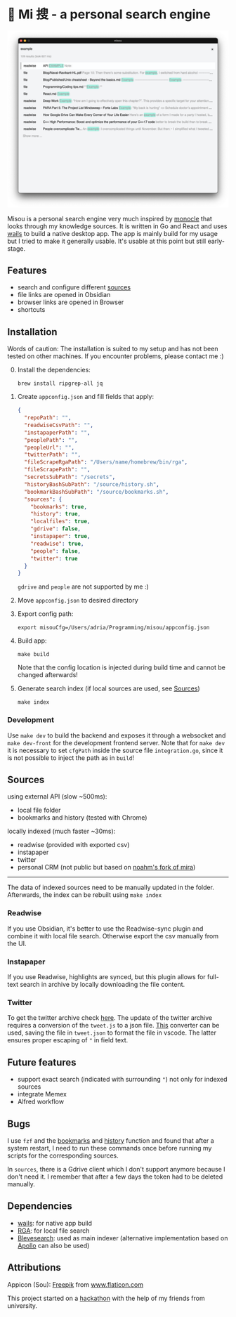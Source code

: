 # 🔎 Mi 搜 - a personal search engine

![overview](sneek.png)

Misou is a personal search engine very much inspired by [monocle](https://github.com/thesephist/monocle) that looks through my knowledge sources. It is written in Go and React and uses [wails](https://wails.app/) to build a native desktop app. The app is mainly build for my usage but I tried to make it generally usable. It's usable at this point but still early-stage.

## Features

- search and configure different [sources](#sources)
- file links are opened in Obsidian
- browser links are opened in Browser
- shortcuts

## Installation

Words of caution: The installation is suited to my setup and has not been tested on other machines. If you encounter problems, please contact me :)

0.  Install the dependencies:

    ```
    brew install ripgrep-all jq
    ```

1.  Create `appconfig.json` and fill fields that apply:

    ```json
    {
      "repoPath": "",
      "readwiseCsvPath": "",
      "instapaperPath": "",
      "peoplePath": "",
      "peopleUrl": "",
      "twitterPath": "",
      "fileScrapeRgaPath": "/Users/name/homebrew/bin/rga",
      "fileScrapePath": "",
      "secretsSubPath": "/secrets",
      "historyBashSubPath": "/source/history.sh",
      "bookmarkBashSubPath": "/source/bookmarks.sh",
      "sources": {
        "bookmarks": true,
        "history": true,
        "localfiles": true,
        "gdrive": false,
        "instapaper": true,
        "readwise": true,
        "people": false,
        "twitter": true
      }
    }
    ```

    `gdrive` and `people` are not supported by me :)

2.  Move `appconfig.json` to desired directory
3.  Export config path:
    ```
    export misouCfg=/Users/adria/Programming/misou/appconfig.json
    ```
4.  Build app:
    ```
    make build
    ```
    Note that the config location is injected during build time and cannot be changed afterwards!
5.  Generate search index (if local sources are used, see [Sources](#sources))

    ```
    make index
    ```

### Development

Use `make dev` to build the backend and exposes it through a websocket and `make dev-front` for the development frontend server.
Note that for `make dev` it is necessary to set `cfgPath` inside the source file `integration.go`, since it is not possible to inject the path as in `build`!

## Sources

using external API (slow ~500ms):

- local file folder
- bookmarks and history (tested with Chrome)

locally indexed (much faster ~30ms):

- readwise (provided with exported csv)
- instapaper
- twitter
- personal CRM (not public but based on [noahm's fork of mira](https://github.com/noahm/contactful))

---

The data of indexed sources need to be manually updated in the folder. Afterwards, the index can be rebuilt using `make index`

### Readwise

If you use Obsidian, it's better to use the Readwise-sync plugin and combine it with local file search.
Otherwise export the csv manually from the UI.

### Instapaper

If you use Readwise, highlights are synced, but this plugin allows for full-text search in archive by locally downloading the file content.

### Twitter

To get the twitter archive check [here](https://help.twitter.com/en/managing-your-account/how-to-download-your-twitter-archive).
The update of the twitter archive requires a conversion of the `tweet.js` to a json file. [This](https://www.convertonline.io/convert/js-to-json) converter can be used, saving the file in `tweet.json` to format the file in vscode. The latter ensures proper escaping of `"` in field text.

## Future features

- support exact search (indicated with surrounding `"`) not only for indexed sources
- integrate Memex
- Alfred workflow

## Bugs

I use `fzf` and the [bookmarks](https://github.com/junegunn/fzf/wiki/examples#bookmarks) and [history](https://github.com/junegunn/fzf/wiki/examples#bookmarks) function and found that after a system restart, I need to run these commands once before running my scripts for the corresponding sources.

In `sources`, there is a Gdrive client which I don't support anymore because I don't need it. I remember that after a few days the token had to be deleted manually.

## Dependencies

- [wails](https://wails.app/): for native app build
- [RGA](https://github.com/phiresky/ripgrep-all): for local file search
- [Blevesearch](https://github.com/blevesearch/bleve): used as main indexer (alternative implementation based on [Apollo](https://github.com/amirgamil/apollo#design) can also be used)

## Attributions

Appicon (Sou): <a href="https://www.freepik.com" title="Freepik">Freepik</a> from <a href="https://www.flaticon.com/" title="Flaticon">www.flaticon.com</a>

This project started on a [hackathon](https://devpost.com/software/gerstler) with the help of my friends from university.

